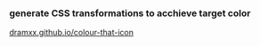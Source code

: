 ### generate CSS transformations to acchieve target color

[dramxx.github.io/colour-that-icon](dramxx.github.io/colour-that-icon)
